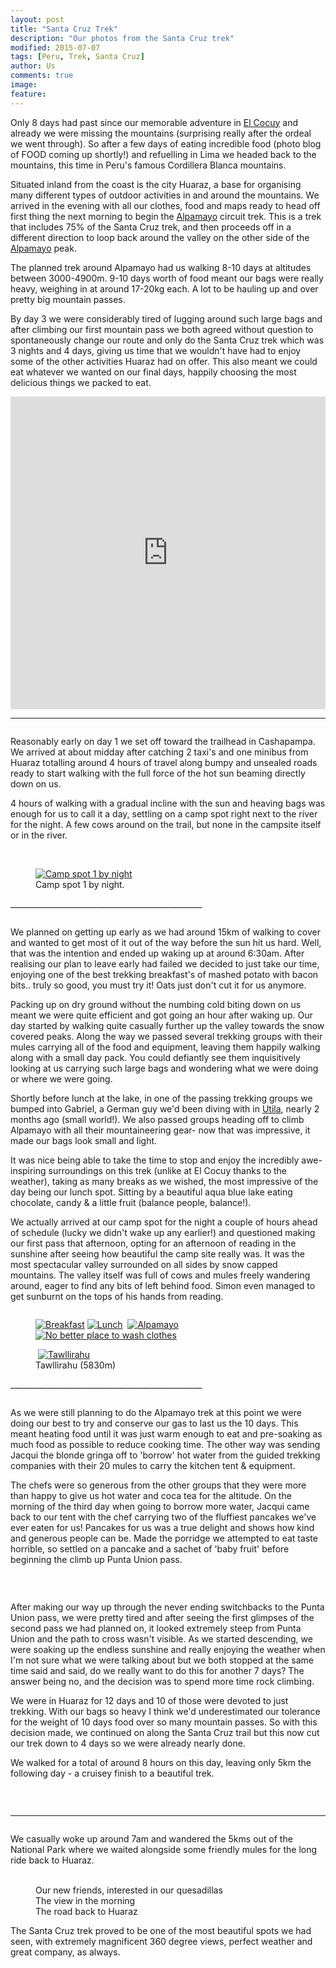 ```yaml
---
layout: post
title: "Santa Cruz Trek"
description: "Our photos from the Santa Cruz trek"
modified: 2015-07-07
tags: [Peru, Trek, Santa Cruz]
author: Us
comments: true
image:
feature: 
---
```


Only 8 days had past since our memorable adventure in [El Cocuy](https://ayearlessordinary.com/el-cocuy/) and already we were missing the mountains (surprising really after the ordeal we went through). So after a few days of eating incredible food (photo blog of FOOD coming up shortly!) and refuelling in Lima we headed back to the mountains, this time in Peru's famous Cordillera Blanca mountains.

Situated inland from the coast is the city Huaraz, a base for organising many different types of outdoor activities in and around the mountains. We arrived in the evening with all our clothes, food and maps ready to head off first thing the next morning to begin the <a href="https://en.wikipedia.org/wiki/Alpamayo" target="_blank">Alpamayo</a> circuit trek. This is a trek that includes 75% of the Santa Cruz trek, and then proceeds off in a different direction to loop back around the valley on the other side of the <a href="https://en.wikipedia.org/wiki/Alpamayo" target="_blank">Alpamayo</a> peak.

The planned trek around Alpamayo had us walking 8-10 days at altitudes between 3000-4900m. 9-10 days worth of food meant our bags were really heavy, weighing in at around 17-20kg each. A lot to be hauling up and over pretty big mountain passes.

By day 3 we were considerably tired of lugging around such large bags and after climbing our first mountain pass we both agreed without question to spontaneously change our route and only do the Santa Cruz trek which was 3 nights and 4 days, giving us time that we wouldn't have had to enjoy some of the other activities Huaraz had on offer. This also meant we could eat whatever we wanted on our final days, happily choosing the most delicious things we packed to eat.

<iframe width='100%' height='500px' frameBorder='0' src='https://a.tiles.mapbox.com/v4/swarve.mlj1ip93/attribution,zoompan,zoomwheel,geocoder,share.html?access_token=pk.eyJ1Ijoic3dhcnZlIiwiYSI6Indra1RSUTQifQ.eCLHjdJ74bBiyAKDeiclTA'></iframe>

________________________________________________

<figure>
	<a href="../images/IMG_8229.jpg"><img src="../images/th/IMG_8229.jpg" alt=""></a>
</figure>

Reasonably early on day 1 we set off toward the trailhead in Cashapampa. We arrived at about midday after catching 2 taxi's and one minibus from Huaraz totalling around 4 hours of travel along bumpy and unsealed roads ready to start walking with the full force of the hot sun beaming directly down on us.

4 hours of walking with a gradual incline with the sun and heaving bags was enough for us to call it a day, settling on a camp spot right next to the river for the night. A few cows around on the trail, but none in the campsite itself or in the river.

<figure class="half">
	<a href="../images/IMG_8184.jpg"><img src="../images/th/IMG_8184.jpg" alt=""></a>
	<a href="../images/IMG_8217.jpg"><img src="../images/th/IMG_8217.jpg" alt=""></a>
	<a href="../images/IMG_8209.jpg"><img src="../images/th/IMG_8209.jpg" alt=""></a>
	<a href="../images/IMG_8249.jpg"><img src="../images/th/IMG_8249.jpg" alt=""></a>
</figure>
<figure>
	<a href="../images/IMG_8254.jpg"><img src="../images/th/IMG_8254.jpg" alt="Camp spot 1 by night"></a><figcaption>Camp spot 1 by night.</figcaption></a>
</figure>
________________________________________________

<figure>
	<a href="../images/IMG_8337.jpg"><img src="../images/th/IMG_8337.jpg" alt=""></a>
</figure>

We planned on getting up early as we had around 15km of walking to cover and wanted to get most of it out of the way before the sun hit us hard. Well, that was the intention and ended up waking up at around 6:30am. After realising our plan to leave early had failed we decided to just take our time, enjoying one of the best trekking breakfast's of mashed potato with bacon bits.. truly so good, you must try it! Oats just don't cut it for us anymore. 

Packing up on dry ground without the numbing cold biting down on us meant we were quite efficient and got going an hour after waking up. Our day started by walking quite casually further up the valley towards the snow covered peaks. Along the way we passed several trekking groups with their mules carrying all of the food and equipment, leaving them happily walking along with a small day pack. You could defiantly see them inquisitively looking at us carrying such large bags and wondering what we were doing or where we were going.

Shortly before lunch at the lake, in one of the passing trekking groups we bumped into Gabriel, a German guy we'd been diving with in [Utila](https://ayearlessordinary.com/utila/), nearly 2 months ago (small world!). We also passed groups heading off to climb Alpamayo with all their mountaineering gear- now that was impressive, it made our bags look small and light.

It was nice being able to take the time to stop and enjoy the incredibly awe-inspiring surroundings on this trek (unlike at El Cocuy thanks to the weather), taking as many breaks as we wished, the most impressive of the day being our lunch spot. Sitting by a beautiful aqua blue lake eating chocolate, candy & a little fruit (balance people, balance!).

We actually arrived at our camp spot for the night a couple of hours ahead of schedule (lucky we didn't wake up any earlier!) and questioned making our first pass that afternoon, opting for an afternoon of reading in the sunshine after seeing how beautiful the camp site really was. It was the most spectacular valley surrounded on all sides by snow capped mountains. The valley itself was full of cows and mules freely wandering around, eager to find any bits of left behind food. Simon even managed to get sunburnt on the tops of his hands from reading.


<figure>
	<a href="../images/IMG_8281.jpg"><img src="../images/th/IMG_8281.jpg" alt=""></a>
</figure>
<figure class="half">
	<a href="../images/IMG_8263.jpg"><img src="../images/th/IMG_8263.jpg" alt="Breakfast"></a>
	<a href="../images/IMG_8285.jpg"><img src="../images/th/IMG_8285.jpg" alt="Lunch"></a>
	<a href="../images/IMG_8291.jpg"><img src="../images/th/IMG_8291.jpg" alt=""></a>
	<a href="../images/IMG_8307.jpg"><img src="../images/th/IMG_8307.jpg" alt="Alpamayo"></a>
	<a href="../images/IMG_8314.jpg"><img src="../images/th/IMG_8314.jpg" alt="No better place to wash clothes"></a>
	<a href="../images/IMG_8342.jpg"><img src="../images/th/IMG_8342.jpg" alt=""></a>
</figure>

<figure>
	<a href="../images/IMG_8318.jpg"><img src="../images/th/IMG_8318.jpg" alt=""></a>
	<a href="../images/IMG_8310.jpg"><img src="../images/th/IMG_8310.jpg" alt="Tawllirahu"></a><figcaption>Tawllirahu (5830m)</figcaption>
</figure>
________________________________________________

<figure>
	<a href="../images/IMG_8402.jpg"><img src="../images/th/IMG_8402.jpg" alt=""></a>
</figure>

As we were still planning to do the Alpamayo trek at this point we were doing our best to try and conserve our gas to last us the 10 days. This meant heating food until it was just warm enough to eat and pre-soaking as much food as possible to reduce cooking time. The other way was sending Jacqui the blonde gringa off to 'borrow' hot water from the guided trekking companies with their 20 mules to carry the kitchen tent & equipment. 

The chefs were so generous from the other groups that they were more than happy to give us hot water and coca tea for the altitude. On the morning of the third day when going to borrow more water, Jacqui came back to our tent with the chef carrying two of the fluffiest pancakes we've ever eaten for us! Pancakes for us was a true delight and shows how kind and generous people can be. Made the porridge we attempted to eat taste horrible, so settled on a pancake and a sachet of 'baby fruit' before beginning the climb up Punta Union pass.

<figure class="half">	
	<a href="../images/IMG_8355.jpg"><img src="../images/th/IMG_8355.jpg" alt=""></a>
	<a href="../images/IMG_8360.jpg"><img src="../images/th/IMG_8360.jpg" alt=""></a>
	<a href="../images/IMG_8364.jpg"><img src="../images/th/IMG_8364.jpg" alt=""></a>
	<a href="../images/IMG_8373.jpg"><img src="../images/th/IMG_8373.jpg" alt=""></a>
</figure>

<figure>
	<a href="../images/IMG_8380.jpg"><img src="../images/th/IMG_8380.jpg" alt=""></a>
</figure>

After making our way up through the never ending switchbacks to the Punta Union pass, we were pretty tired and after seeing the first glimpses of the second pass we had planned on, it looked extremely steep from Punta Union and the path to cross wasn't visible. As we started descending, we were soaking up the endless sunshine and really enjoying the weather when I'm not sure what we were talking about but we both stopped at the same time said and said, do we really want to do this for another 7 days? The answer being no, and the decision was to spend more time rock climbing.

We were in Huaraz for 12 days and 10 of those were devoted to just trekking. With our bags so heavy I think we'd underestimated our tolerance for the weight of 10 days food over so many mountain passes. So with this decision made, we continued on along the Santa Cruz trail but this now cut our trek down to 4 days so we were already nearly done.

We walked for a total of around 8 hours on this day, leaving only 5km the following day - a cruisey finish to a beautiful trek.


<figure class="half">	
	<a href="../images/IMG_8386.jpg"><img src="../images/th/IMG_8386.jpg" alt=""></a>
	<a href="../images/IMG_8388.jpg"><img src="../images/th/IMG_8388.jpg" alt=""></a>
	<a href="../images/IMG_8394.jpg"><img src="../images/th/IMG_8394.jpg" alt=""></a>
	<a href="../images/IMG_8398.jpg"><img src="../images/th/IMG_8398.jpg" alt=""></a>
</figure>
<figure>
	<a href="../images/IMG_8408.jpg"><img src="../images/th/IMG_8408.jpg" alt=""></a>
</figure>

________________________________________________


<figure>
	<a href="../images/IMG_8610.jpg"><img src="../images/th/IMG_8610.jpg" alt=""></a>
</figure>

We casually woke up around 7am and wandered the 5kms out of the National Park where we waited alongside some friendly mules for the long ride back to Huaraz.
<figure class="half">
	<a href="../images/IMG_3696.jpg"><img src="../images/th/IMG_3696.jpg" alt=""></a>
	<a href="../images/IMG_3703.jpg"><img src="../images/th/IMG_3703.jpg" alt=""></a>
	<figcaption>Our new friends, interested in our quesadillas</figcaption>
	<a href="../images/IMG_8417.jpg"><img src="../images/th/IMG_8417.jpg" alt=""></a>
	<figcaption>The view in the morning</figcaption>
	<a href="../images/IMG_8425.jpg"><img src="../images/th/IMG_8425.jpg" alt=""></a>
	<figcaption>The road back to Huaraz</figcaption>
</figure>

The Santa Cruz trek proved to be one of the most beautiful spots we had seen, with extremely magnificent 360 degree views, perfect weather and great company, as always.   
